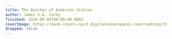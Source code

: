 ```yaml
---
title: The Butcher of Anderson Station
author: James S.A. Corey
finished: 2018-09-04T00:00:00.000Z
coverImage: https://book-covers.nyc3.digitaloceanspaces.com/readings/the-butcher-of-anderson-station-01.jpg
dropped: false
---
```


